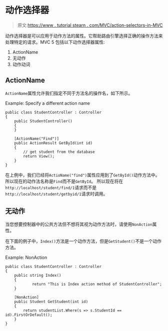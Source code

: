# 动作选择器

> 原文:[https://www . tutorial stearn . com/MVC/action-selectors-in-MVC](https://www.tutorialsteacher.com/mvc/action-selectores-in-mvc)

动作选择器是可以应用于动作方法的属性。它帮助路由引擎选择正确的操作方法来处理特定的请求。MVC 5 包括以下动作选择器属性:

1.  ActionName
2.  无动作
3.  动作动词

## ActionName

`ActionName`属性允许我们指定不同于方法名的操作名，如下所示。

Example: Specify a different action name 

```
public class StudentController : Controller
{
    public StudentController()
    {
    }

    [ActionName("Find")]
    public ActionResult GetById(int id)
    {
        // get student from the database 
        return View();
    }
} 
```

在上例中，我们已经将`ActioName("find")`属性应用到了`GetById()`动作方法中。 所以现在的动作法名称是`Find`而不是`GetById`。 所以现在将在`http://localhost/student/find/1`请求而不是`http://localhost/student/getbyid/1`请求时调用。

## 无动作

当您想要控制器中的公共方法但不想将其视为动作方法时，请使用`NonAction`属性。

在下面的例子中，`Index()`方法是一个动作方法，但是`GetStudent()`不是一个动作方法。

Example: NonAction 

```
public class StudentController : Controller
{
    public string Index()
    {
            return "This is Index action method of StudentController";
    }

    [NonAction]
    public Student GetStudent(int id)
    {
        return studentList.Where(s => s.StudentId == id).FirstOrDefault();
    }
} 
```

